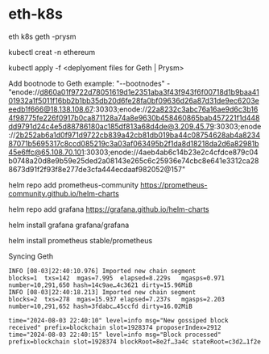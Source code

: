 # eth-k8s
eth k8s geth -prysm


kubectl creat -n ethereum

kubectl apply -f <deplyoment files for Geth | Prysm> 

Add bootnode to Geth example:
"--bootnodes"
          - "enode://d860a01f9722d78051619d1e2351aba3f43f943f6f00718d1b9baa4101932a1f5011f16bb2b1bb35db20d6fe28fa0bf09636d26a87d31de9ec6203eeedb1f666@18.138.108.67:30303;enode://22a8232c3abc76a16ae9d6c3b164f98775fe226f0917b0ca871128a74a8e9630b458460865bab457221f1d448dd9791d24c4e5d88786180ac185df813a68d4de@3.209.45.79:30303;enode://2b252ab6a1d0f971d9722cb839a42cb81db019ba44c08754628ab4a823487071b5695317c8ccd085219c3a03af063495b2f1da8d18218da2d6a82981b45e6ffc@65.108.70.101:30303;enode://4aeb4ab6c14b23e2c4cfdce879c04b0748a20d8e9b59e25ded2a08143e265c6c25936e74cbc8e641e3312ca288673d91f2f93f8e277de3cfa444ecdaaf982052@157"
          
 
 helm repo add prometheus-community https://prometheus-community.github.io/helm-charts
 
 helm repo add grafana https://grafana.github.io/helm-charts

 helm install grafana grafana/grafana
 
 helm install prometheus stable/prometheus


Syncing Geth 

```
INFO [08-03|22:40:10.976] Imported new chain segment               blocks=1  txs=142  mgas=7.995  elapsed=8.229s   mgasps=0.971  number=10,291,650 hash=14c9ae…4c3621 dirty=15.96MiB
INFO [08-03|22:40:18.213] Imported new chain segment               blocks=2  txs=278  mgas=15.937 elapsed=7.237s   mgasps=2.203  number=10,291,652 hash=3fdabc…45ccfd dirty=16.02MiB
```

```
time="2024-08-03 22:40:10" level=info msg="New gossiped block received" prefix=blockchain slot=1928374 proposerIndex=2912
time="2024-08-03 22:40:15" level=info msg="Block processed" prefix=blockchain slot=1928374 blockRoot=8e2f…3a4c stateRoot=c3d2…1f2e
```
